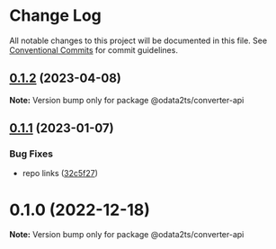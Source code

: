 # Change Log

All notable changes to this project will be documented in this file.
See [Conventional Commits](https://conventionalcommits.org) for commit guidelines.

## [0.1.2](https://github.com/odata2ts/converter/compare/@odata2ts/converter-api@0.1.1...@odata2ts/converter-api@0.1.2) (2023-04-08)

**Note:** Version bump only for package @odata2ts/converter-api






## [0.1.1](https://github.com/odata2ts/converter/compare/@odata2ts/converter-api@0.1.0...@odata2ts/converter-api@0.1.1) (2023-01-07)


### Bug Fixes

* repo links ([32c5f27](https://github.com/odata2ts/converter/commit/32c5f277d8f0801c369c23be5355233030a97a40))





# 0.1.0 (2022-12-18)

**Note:** Version bump only for package @odata2ts/converter-api
